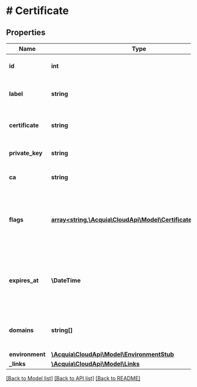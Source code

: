 # # Certificate

## Properties

Name | Type | Description | Notes
------------ | ------------- | ------------- | -------------
**id** | **int** | The ID of the certificate. |
**label** | **string** | The certificate label (SNI only). | [optional]
**certificate** | **string** | Returns the PEM encoded certificate. |
**private_key** | **string** | The PEM encoded private key. |
**ca** | **string** | The CA intermediary chain. |
**flags** | [**array<string,\Acquia\CloudApi\Model\CertificateFlagsValue>**](CertificateFlagsValue.md) | An array of various flags that indicate functionality associated with the certificate. |
**expires_at** | **\DateTime** | The ISO-8601 formatted date/time of the certificates expiration date. |
**domains** | **string[]** | The domain names that this certificate is covering. |
**environment** | [**\Acquia\CloudApi\Model\EnvironmentStub**](EnvironmentStub.md) |  |
**_links** | [**\Acquia\CloudApi\Model\Links**](Links.md) |  |

[[Back to Model list]](../../README.md#models) [[Back to API list]](../../README.md#endpoints) [[Back to README]](../../README.md)
